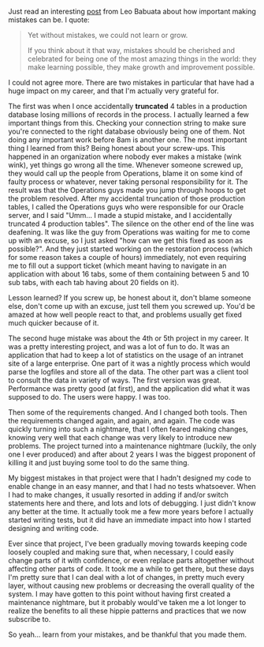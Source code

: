 Just read an interesting <a href="http://zenhabits.net/2009/01/why-you-should-celebrate-your-mistakes/">post</a> from Leo Babuata about how important making mistakes can be.  I quote:

<blockquote>
Yet without mistakes, we could not learn or grow.

If you think about it that way, mistakes should be cherished and celebrated for being one of the most amazing things in the world: they make learning possible, they make growth and improvement possible.
</blockquote>

I could not agree more.  There are two mistakes in particular that have had a huge impact on my career, and that I'm actually very grateful for.

The first was when I once accidentally <strong>truncated</strong> 4 tables in a production database losing millions of records in the process.  I actually learned a few important things from this.  Checking your connection string to make sure you're connected to the right database obviously being one of them.  Not doing any important work before 8am is another one.  The most important thing I learned from this? Being honest about your screw-ups.  This happened in an organization where nobody ever makes a mistake (wink wink), yet things go wrong all the time.  Whenever someone screwed up, they would call up the people from Operations, blame it on some kind of faulty process or whatever, never taking personal responsibility for it.  The result was that the Operations guys made you jump through hoops to get the problem resolved.  After my accidental truncation of those production tables, I called the Operations guys who were responsible for our Oracle server, and I said "Umm... I made a stupid mistake, and I accidentally truncated 4 production tables".  The silence on the other end of the line was deafening.  It was like the guy from Operations was waiting for me to come up with an excuse, so I just asked "how can we get this fixed as soon as possible?".  And they just started working on the restoration process (which for some reason takes a couple of hours) immediately, not even requiring me to fill out a support ticket (which meant having to navigate in an application with about 16 tabs, some of them containing between 5 and 10 sub tabs, with each tab having about 20 fields on it).

Lesson learned? If you screw up, be honest about it, don't blame someone else, don't come up with an excuse, just tell them you screwed up.  You'd be amazed at how well people react to that, and problems usually get fixed much quicker because of it.

The second huge mistake was about the 4th or 5th project in my career.  It was a pretty interesting project, and was a lot of fun to do.  It was an application that had to keep a lot of statistics on the usage of an intranet site of a large enterprise.  One part of it was a nightly process which would parse the logfiles and store all of the data.  The other part was a client tool to consult the data in variety of ways.  The first version was great.  Performance was pretty good (at first), and the application did what it was supposed to do.  The users were happy.  I was too.

Then some of the requirements changed.  And I changed both tools.  Then the requirements changed again, and again, and again.  The code was quickly turning into such a nightmare, that I often feared making changes, knowing very well that each change was very likely to introduce new problems.  The project turned into a maintenance nightmare (luckily, the only one I ever produced) and after about 2 years I was the biggest proponent of killing it and just buying some tool to do the same thing.

My biggest mistakes in that project were that I hadn't designed my code to enable change in an easy manner, and that I had no tests whatsoever.  When I had to make changes, it usually resorted in adding if and/or switch statements here and there, and lots and lots of debugging.  I just didn't know any better at the time.  It actually took me a few more years before I actually started writing tests, but it did have an immediate impact into how I started designing and writing code.

Ever since that project, I've been gradually moving towards keeping code loosely coupled and making sure that, when necessary, I could easily change parts of it with confidence, or even replace parts altogether without affecting other parts of code.  It took me a while to get there, but these days I'm pretty sure that I can deal with a lot of changes, in pretty much every layer, without causing new problems or decreasing the overall quality of the system.  I may have gotten to this point without having first created a maintenance nightmare, but it probably would've taken me a lot longer to realize the benefits to all these hippie patterns and practices that we now subscribe to.

So yeah... learn from your mistakes, and be thankful that you made them.